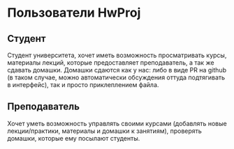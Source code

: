 # Пользователи HwProj

## Студент
Студент университета, хочет иметь возможность просматривать курсы, материалы лекций, которые предоставляет преподаватель, а так же сдавать домашки.
Домашки сдаются как у нас: либо в виде PR на github (в таком случае, можно автоматически обсуждения оттуда подтягивать в интерфейс), так и просто приклеплением файла.

## Преподаватель
Хочет уметь возможность управлять своими курсами (добавлять новые лекции/практики, материалы и домашки к занятиям), проверять домашки, которые ему посылают студенты.
